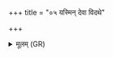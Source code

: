 +++
title = "०५ यस्मिन् देवा विदथे"

+++
<details><summary>मूलम् (GR)</summary>

यस्मिन् देवा विदथे मादयन्ते  
विवस्वतः सदने धारयन्ते ।  
सूर्ये ज्योतिर् अदधुर् मास्य् अक्तून्  
परि तद् द्योतनं चरतो अजस्रा ॥
</details>